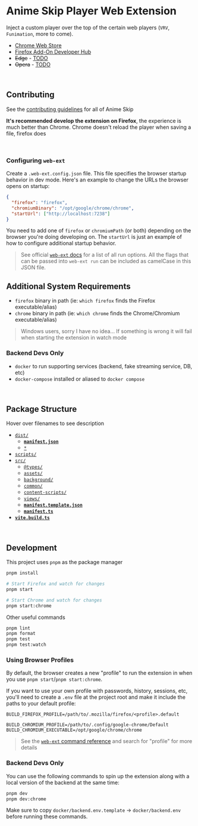 # Anime Skip Player Web Extension

Inject a custom player over the top of the certain web players (`VRV`, `Funimation`, more to come).

- [Chrome Web Store](https://chrome.google.com/webstore/devconsole/331629b9-cf31-4391-ad30-77dd0a36958d?hl=en)
- [Firefox Add-On Developer Hub](https://addons.mozilla.org/en-US/developers/addons)
- ~~Edge~~ - [TODO](https://docs.microsoft.com/en-us/microsoft-edge/extensions-chromium/publish/publish-extension)
- ~~Opera~~ - [TODO](https://dev.opera.com/extensions/publishing-guidelines/)

<br/>

## Contributing

<!-- readme: contributors -start -->
<!-- readme: contributors -end -->

See the [contributing guidelines](https://github.com/anime-skip/docs/wiki) for all of Anime Skip

**It's recommended develop the extension on Firefox**, the experience is much better than Chrome. Chrome doesn't reload the player when saving a file, firefox does

<br/>

### Configuring `web-ext`

Create a `.web-ext.config.json` file. This file specifies the browser startup behavior in dev mode. Here's an example to change the URLs the browser opens on startup:

```json
{
  "firefox": "firefox",
  "chromiumBinary": "/opt/google/chrome/chrome",
  "startUrl": ["http://localhost:7238"]
}
```

You need to add one of `firefox` or `chromiumPath` (or both) depending on the browser you're doing developing on. The `startUrl` is just an example of how to configure additional startup behavior.

> See official [`web-ext` docs](https://extensionworkshop.com/documentation/develop/web-ext-command-reference/#web-ext-run) for a list of all run options. All the flags that can be passed into `web-ext run` can be included as camelCase in this JSON file.

## Additional System Requirements

- `firefox` binary in path (ie: `which firefox` finds the Firefox executable/alias)
- `chrome` binary in path (ie: `which chrome` finds the Chrome/Chromium executable/alias)

> Windows users, sorry I have no idea... If something is wrong it will fail when starting the extension in watch mode

### Backend Devs Only

- `docker` to run supporting services (backend, fake streaming service, DB, etc)
- `docker-compose` installed or aliased to `docker compose`

<br/>

## Package Structure

Hover over filenames to see description

- [`dist/`](# 'The build directory that all the extension is output to. This is the directory that gets zipped up and published')
  - [**`manifest.json`**](# 'This is the final manifest file that is generated during the build process')
  - [`*`](# 'All other outputs by vite are output here')
- [`scripts/`](# "Any useful files needed to develop the extension, but aren't apart of the packaged extension")
- [`src/`](# 'Directory containing all code that will end up in the packaged extension')
  - [`@types/`](# 'Global types for the extension')
  - [`assets/`](# 'Any static assets, like images, that the extension consumes')
  - [`background/`](# 'All the different background scripts')
  - [`common/`](# 'Any shared or common utilities')
  - [`content-scripts/`](# 'Any JS that is injected into webpages')
  - [`views/`](# 'Regular, front-end styled webpages that are entrypoints, like the popup and options pages')
  - [**`manifest.template.json`**](# 'Template for the dist/manifest.json. This file includes all the browser specific flags that will be stripped out by manifest.ts')
  - [**`manifest.ts`**](# 'Parse the manifest.template.ts, strip out browser specific code for other browsers, and append all the content scripts, background, and views to the template')
- [**`vite.build.ts`**](# 'CLI application that performs the builds for views, background scripts, and content scripts')

<br/>

## Development

This project uses `pnpm` as the package manager

```bash
pnpm install

# Start Firefox and watch for changes
pnpm start

# Start Chrome and watch for changes
pnpm start:chrome
```

Other useful commands

```bash
pnpm lint
pnpm format
pnpm test
pnpm test:watch
```

### Using Browser Profiles

By default, the browser creates a new "profile" to run the extension in when you use `pnpm start`/`pnpm start:chrome`.

If you want to use your own profile with passwords, history, sessions, etc, you'll need to create a `.env` file at the project root and make it include the paths to your default profile:

```env
BUILD_FIREFOX_PROFILE=/path/to/.mozilla/firefox/<profile>.default

BUILD_CHROMIUM_PROFILE=/path/to/.config/google-chrome/Default
BUILD_CHROMIUM_EXECUTABLE=/opt/google/chrome/chrome
```

> See the [`web-ext` command reference](https://extensionworkshop.com/documentation/develop/web-ext-command-reference/) and search for "profile" for more details

### Backend Devs Only

You can use the following commands to spin up the extension along with a local version of the backend at the same time:

```bash
pnpm dev
pnpm dev:chrome
```

Make sure to copy `docker/backend.env.template` &rarr; `docker/backend.env` before running these commands.
